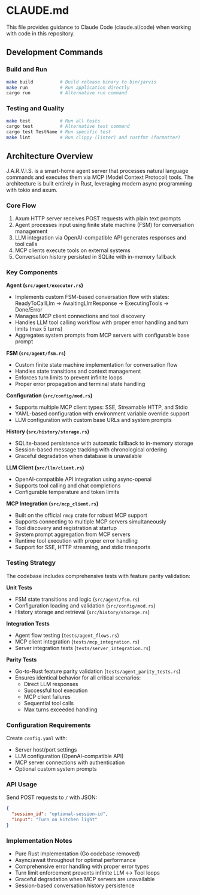 # CLAUDE.md

This file provides guidance to Claude Code (claude.ai/code) when working with code in this repository.

## Development Commands

### Build and Run
```bash
make build          # Build release binary to bin/jarvis
make run            # Run application directly
cargo run           # Alternative run command
```

### Testing and Quality
```bash
make test           # Run all tests
cargo test          # Alternative test command
cargo test TestName # Run specific test
make lint           # Run clippy (linter) and rustfmt (formatter)
```

## Architecture Overview

J.A.R.V.I.S. is a smart-home agent server that processes natural language commands and executes them via MCP (Model Context Protocol) tools. The architecture is built entirely in Rust, leveraging modern async programming with tokio and axum.

### Core Flow
1. Axum HTTP server receives POST requests with plain text prompts
2. Agent processes input using finite state machine (FSM) for conversation management
3. LLM integration via OpenAI-compatible API generates responses and tool calls
4. MCP clients execute tools on external systems
5. Conversation history persisted in SQLite with in-memory fallback

### Key Components

**Agent (`src/agent/executor.rs`)**
- Implements custom FSM-based conversation flow with states: ReadyToCallLlm → AwaitingLlmResponse → ExecutingTools → Done/Error
- Manages MCP client connections and tool discovery
- Handles LLM tool calling workflow with proper error handling and turn limits (max 5 turns)
- Aggregates system prompts from MCP servers with configurable base prompt

**FSM (`src/agent/fsm.rs`)**
- Custom finite state machine implementation for conversation flow
- Handles state transitions and context management
- Enforces turn limits to prevent infinite loops
- Proper error propagation and terminal state handling

**Configuration (`src/config/mod.rs`)**
- Supports multiple MCP client types: SSE, Streamable HTTP, and Stdio
- YAML-based configuration with environment variable override support
- LLM configuration with custom base URLs and system prompts

**History (`src/history/storage.rs`)**
- SQLite-based persistence with automatic fallback to in-memory storage
- Session-based message tracking with chronological ordering
- Graceful degradation when database is unavailable

**LLM Client (`src/llm/client.rs`)**
- OpenAI-compatible API integration using async-openai
- Supports tool calling and chat completions
- Configurable temperature and token limits

**MCP Integration (`src/mcp_client.rs`)**
- Built on the official `rmcp` crate for robust MCP support
- Supports connecting to multiple MCP servers simultaneously
- Tool discovery and registration at startup
- System prompt aggregation from MCP servers
- Runtime tool execution with proper error handling
- Support for SSE, HTTP streaming, and stdio transports

### Testing Strategy

The codebase includes comprehensive tests with feature parity validation:

**Unit Tests**
- FSM state transitions and logic (`src/agent/fsm.rs`)
- Configuration loading and validation (`src/config/mod.rs`)
- History storage and retrieval (`src/history/storage.rs`)

**Integration Tests**
- Agent flow testing (`tests/agent_flows.rs`)
- MCP client integration (`tests/mcp_integration.rs`)
- Server integration tests (`tests/server_integration.rs`)

**Parity Tests**
- Go-to-Rust feature parity validation (`tests/agent_parity_tests.rs`)
- Ensures identical behavior for all critical scenarios:
  - Direct LLM responses
  - Successful tool execution
  - MCP client failures
  - Sequential tool calls
  - Max turns exceeded handling

### Configuration Requirements
Create `config.yaml` with:
- Server host/port settings
- LLM configuration (OpenAI-compatible API)
- MCP server connections with authentication
- Optional custom system prompts

### API Usage
Send POST requests to `/` with JSON:
```json
{
  "session_id": "optional-session-id",
  "input": "Turn on kitchen light"
}
```

### Implementation Notes
- Pure Rust implementation (Go codebase removed)
- Async/await throughout for optimal performance
- Comprehensive error handling with proper error types
- Turn limit enforcement prevents infinite LLM ↔ Tool loops
- Graceful degradation when MCP servers are unavailable
- Session-based conversation history persistence